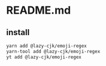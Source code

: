 # README.md

    

## install

```bash
yarn add @lazy-cjk/emoji-regex
yarn-tool add @lazy-cjk/emoji-regex
yt add @lazy-cjk/emoji-regex
```

